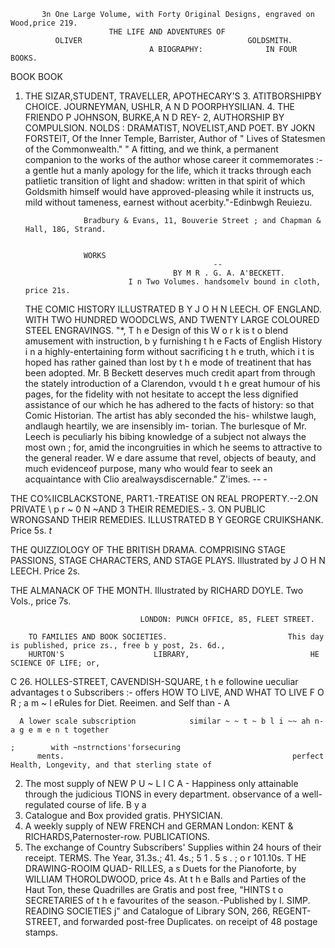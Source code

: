            3n One Large Volume, with Forty Original Designs, engraved on Wood,price 219.
                          THE LIFE AND ADVENTURES OF
              OLIVER                                     GOLDSMITH.
                                   A BIOGRAPHY:              IN FOUR BOOKS.
BOOK                                                            BOOK
  1. THE SIZAR,STUDENT,
                      TRAVELLER,   APOTHECARY'S                   3. ATITBORSHIPBY CHOICE.
       JOURNEYMAN,  USHLR, A N D POORPHYSILIAN.                   4. THE FRIENDO P JOHNSON, BURKE,A N D REY-
  2, AUTHORSHIP BY COMPULSION.                                         NOLDS : DRAMATIST,
                                                                                        NOVELIST,AND POET.
                                          BY JOKN FORSTEIT,
              Of the Inner Temple, Barrister, Author of " Lives of Statesmen of the Commonwealth."
  " A fitting, and we think, a permanent companion to the works of the author whose career it commemorates :-
a gentle hut a manly apology for the life, which it tracks through each patlietic transition of light and shadow:
written in that spirit of which Goldsmith himself would have approved-pleasing while it instructs us, mild
without tameness, earnest without acerbity."-Edinbwgh     Reuiezu.

                      Bradbury & Evans, 11, Bouverie Street ; and Chapman & Hall, 18G, Strand.


                      WORKS
                                                   --
                                          BY M R . G. A. A'BECKETT.
                                I n Two Volumes. handsomelv bound in cloth, price 21s.

       THE COMIC HISTORY               ILLUSTRATED B Y J O H N LEECH.
                                                                             OF ENGLAND.
      WITH TWO HUNDRED WOODCLWS, AND TWENTY LARGE COLOURED STEEL ENGRAVINGS.
"*,   T h e Design of this W o r k is t o blend amusement with instruction, b y furnishing t h e Facts of English
         History i n a highly-entertaining form without sacrificing t h e truth, which i t is hoped has rather
          gained than lost by t h e mode of treatinent that has been adopted.
      Mr. B Beckett deserves much credit apart from         through the stately introduction of a Clarendon, vvould
t h e great humour of his pages, for the fidelity with      not hesitate to accept the less dignified assistance of our
 which he has adhered to the facts of history: so that       Comic Historian. The artist has ably seconded the his-
whilstwe laugh, andlaugh heartily, we are insensibly im-    torian. The burlesque of Mr. Leech is peculiarly his
 bibing knowledge of a subject not always the most           own ; for, amid the incongruities in which he seems to
attractive to the general reader. W e dare assume that      revel, objects of beauty, and much evidenceof purpose,
many who would fear to seek an acquaintance with Clio       arealwaysdiscernable."                            Z'imes.
                                                       --
                                                       -

THE CO%IICBLACKSTONE,
            PART1.-TREATISE ON REAL PROPERTY.--2.ON PRIVATE
                                                         \ p r ~ 0 N ~AND
                                                                      3   THEIR REMEDIES.-
             3. ON PUBLIC  WRONGSAND THEIR REMEDIES.
                            ILLUSTRATED B Y GEORGE CRUIKSHANK. Price 5s.
                                                       _t_


THE QUIZZIOLOGY OF THE BRITISH DRAMA.
          COMPRISING STAGE PASSIONS, STAGE CHARACTERS, AND STAGE PLAYS.                                        Illustrated by
            J O H N LEECH. Price 2s.

 THE ALMANACK OF THE MONTH.
          Illustrated by RICHARD DOYLE.              Two Vols., price 7s.

                                 LONDON: PUNCH OFFICE, 85, FLEET STREET.

        TO FAMILIES AND BOOK SOCIETIES.                           This day is published, price zs., free b y post, 2s. 6d.,
        HURTON'S                    LIBRARY,                           HE SCIENCE OF LIFE; or,
  C      26. HOLLES-STREET,   CAVENDISH-SQUARE,
 t h e followine ueculiar advantages t o Subscribers :-
                                                            offers          HOW TO LIVE, AND WHAT TO LIVE F O R ;
                                                                            a m ~ l eRules for Diet. Reeimen. and Self
                                   than
              -   A



      A lower scale subscription            similar ~ ~ t ~ b l i ~~ ah n-a g e m e n t together
                                                                                        ;        with ~nstrnctions'forsecuring
          ments.                                                   perfect Health, Longevity, and that sterling state of
 2. The most                supply of NEW P U ~ L I C A - Happiness only attainable through the judicious
          TlONS in every department.                               observance of a well-regulated course of life. B y a
 3. Catalogue and Box provided gratis.                             PHYSICIAN.
 4. A weekly supply of NEW FRENCH and GERMAN                            London: KENT & RICHARDS,Paternoster-row.
          PUBLICATIONS.
 6. The exchange of Country Subscribers' Supplies
          within 24 hours of their receipt.
                           TERMS.
        The Year, 31.3s.; 41. 4s.; 5 1 . 5 s . ; o r 101.10s.
                                                                 T         HE DRAWING-ROOIM QUAD-
                                                                              RILLES, a s Duets for the Pianoforte, by
                                                                   WILLIAM THOROLDWOOD, price 4s. At t h e Balls
                                                                   and Parties of the Haut Ton, these Quadrilles are
     Gratis and post free, "HINTS t o SECRETARIES of               t h e favourites of the season.-Published by I. SIMP.
  READING SOCIETIES j" and Catalogue of Library                    SON, 266, REGENT-STREET,           and forwarded post-free
  Duplicates.                                                      on receipt of 48 postage stamps.
